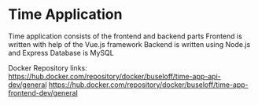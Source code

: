 # Time Application

Time application consists of the frontend and backend parts
Frontend is written with help of the Vue.js framework
Backend is written using Node.js and Express
Database is MySQL

Docker Repository links:
https://hub.docker.com/repository/docker/buseloff/time-app-api-dev/general
https://hub.docker.com/repository/docker/buseloff/time-app-frontend-dev/general


